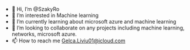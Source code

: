 - 👋 Hi, I’m @SzakyRo
- 👀 I’m interested in Machine learning
- 🌱 I’m currently learning about microsoft azure and machine learning
- 💞️ I’m looking to collaborate on any projects including machine learning, networks, microsoft azure.
- 📫 How to reach me Gelca.Liviu01@icloud.com


